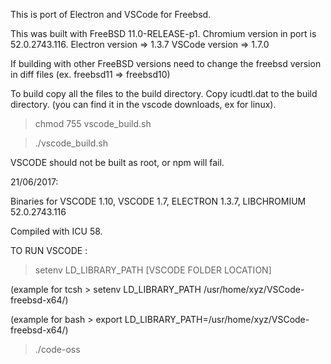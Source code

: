 This is port of Electron and VSCode for Freebsd.

This was built with FreeBSD 11.0-RELEASE-p1.
    Chromium version in port is 52.0.2743.116.
    Electron version => 1.3.7
    VSCode version => 1.7.0
    
If building with other FreeBSD versions  need to change
the freebsd version in diff files (ex. freebsd11 => freebsd10)

To build copy all the files to the build directory.
Copy icudtl.dat to the build directory. (you can find it in the vscode downloads, ex for linux).

>chmod 755 vscode_build.sh

>./vscode_build.sh

VSCODE should not be built as root, or npm will fail.


21/06/2017:

Binaries for VSCODE 1.10, VSCODE 1.7, ELECTRON 1.3.7, LIBCHROMIUM 52.0.2743.116

Compiled with ICU 58.

TO RUN VSCODE :
> setenv LD_LIBRARY_PATH \[VSCODE FOLDER LOCATION\] 

(example for tcsh > setenv LD_LIBRARY_PATH /usr/home/xyz/VSCode-freebsd-x64/)

(example for bash > export LD_LIBRARY_PATH=/usr/home/xyz/VSCode-freebsd-x64/)

> ./code-oss

